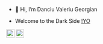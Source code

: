 - 👋 Hi, I’m Danciu Valeriu Georgian  

- Welcome to the Dark Side [!YO](https://data.chpic.su/stickers/k/KungFuryHackerman/KungFuryHackerman_001.webp)


<a href="https://www.youtube.com/watch?v=uL-qG9x1uXA">
     <img align="left" alt="https://www.youtube.com/watch?v=vPsq7xohAXc" width="22px" src="https://cdn-icons-png.flaticon.com/512/1384/1384060.png" style="max-width:100%;">
</a>
<a href="https://twitter.com/DexterALLS">
     <img align="left" alt="https://twitter.com/DexterALLS" width="22px" src="https://www.google.com/url?sa=i&url=https%3A%2F%2Fwww.cleanpng.com%2Fpng-x-logo-cross-design-black-and-white-photograph-sim-7957740%2F&psig=AOvVaw1cQo7dHKF1F-q53dTxcapL&ust=1728821161960000&source=images&cd=vfe&opi=89978449&ved=0CBQQjRxqFwoTCLDM2e7miIkDFQAAAAAdAAAAABAJ" style="max-        width:100%;">
</a>
